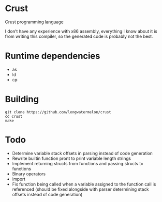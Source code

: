 # Crust
Crust programming language

I don't have any experience with x86 assembly, everything I know about it is from writing this compiler, so the generated code is probably not the best.

# Runtime dependencies
* as
* ld
* cp

# Building
```
git clone https://github.com/longwatermelon/crust
cd crust
make
```

# Todo
* Determine variable stack offsets in parsing instead of code generation
* Rewrite builtin function pront to print variable length strings
* Implement returning structs from functions and passing structs to functions
* Binary operators
* Import
* Fix function being called when a variable assigned to the function call is referenced (should be fixed alongside with parser determining stack offsets instead of code generation)

